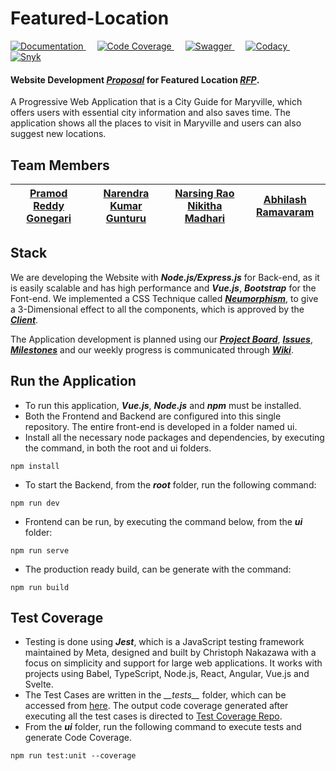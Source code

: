 # Featured-Location
<p>
     <a target="_blank" rel="noopener noreferrer" href="https://pramod096.github.io/vuese-featuredlocation-doc/">
    <img alt="Documentation" src="https://img.shields.io/badge/Documentation-%2341B883.svg?style=flat&logo=Vue.js&logoColor=white"/>
        </a>
  &emsp;
    <a target="_blank" rel="noopener noreferrer" href="https://github.com/pramod096/jest-testcoverage-featuredlocation">
    <img alt="Code Coverage" src="https://img.shields.io/badge/Code Coverage%20-%23E34F26.svg?logo=jest&logoColor=white">
      </a>
   &emsp;
      <a target="_blank" rel="noopener noreferrer" href="https://github.com/pramod096/swagger-featuredlocation-doc">
    <img alt="Swagger" src="https://img.shields.io/badge/Swagger-%234DB33D.svg?style=flat&logo=swagger&logoColor=white"/>
        </a>
     &emsp;
      <a target="_blank" rel="noopener noreferrer" href="https://www.codacy.com/gh/pramod096/Featured-Location/dashboard?utm_source=github.com&amp;utm_medium=referral&amp;utm_content=pramod096/Featured-Location&amp;utm_campaign=Badge_Grade">
    <img alt="Codacy" src="https://img.shields.io/badge/Code Quality-%33880ff.svg?style=flat&logo=codacy&logoColor=white"/>
        </a>
   &emsp;
        <a target="_blank" rel="noopener noreferrer" href="https://snyk.io/test/github/pramod096/Featured-Location">
    <img alt="Snyk" src="https://img.shields.io/badge/Vulnerabilities%20-%2314354C.svg?style=flat&logo=snyk&logoColor=white"/>
          </a>
</p>

#### Website Development [***Proposal***](https://github.com/pramod096/Proposal-4B/blob/main/Proposal.md) for Featured Location [***RFP***](https://github.com/KeerthiMuli/featured-locations/blob/main/RFP.md).

A Progressive Web Application that is a City Guide for Maryville, which offers users with essential city information and also saves time. The application shows all the places to visit in Maryville and users can also suggest new locations.

## Team Members
|[Pramod Reddy Gonegari](https://github.com/pramod096) | [Narendra Kumar Gunturu](https://github.com/Narendra-kumar-Gunturu) |  [Narsing Rao Nikitha Madhari](https://github.com/NikithaMN-05) |  [Abhilash Ramavaram](https://github.com/AbhiRam0099) |
|:------:|:------:|:------:|:------:|

## Stack

We are developing the Website with ***Node.js/Express.js*** for Back-end, as it is easily scalable and has high performance and ***Vue.js***, ***Bootstrap*** for the Font-end. We implemented a CSS Technique called [***Neumorphism***](https://css-tricks.com/neumorphism-and-css/), to give a 3-Dimensional effect to all the components, which is approved by the [***Client***](https://github.com/pramod096/Proposal-4B/commit/ad34802d0f9544a9bd55aec62cfd398b300fa3a9).

The Application development is planned using our [***Project Board***](https://github.com/pramod096/Featured-Location/projects/1), [***Issues***](https://github.com/pramod096/Featured-Location/issues), [***Milestones***](https://github.com/pramod096/Featured-Location/milestones) and our weekly progress is communicated through [***Wiki***](https://github.com/pramod096/Featured-Location/wiki).


## Run the Application
- To run this application, ***Vue.js***, ***Node.js*** and ***npm*** must be installed.
- Both the Frontend and Backend are configured into this single repository. The entire front-end is developed in a folder named ui.
- Install all the necessary node packages and dependencies, by executing the command, in both the root and ui folders.
```
npm install
```
- To start the Backend, from the ***root*** folder, run the following command:
```
npm run dev
```

- Frontend can be run, by executing the command below, from the ***ui*** folder:
```
npm run serve
```

- The production ready build, can be generate with the command:
```
npm run build
```

## Test Coverage
- Testing is done using ***Jest***, which is a JavaScript testing framework maintained by Meta, designed and built by Christoph Nakazawa with a focus on simplicity and support for large web applications. It works with projects using Babel, TypeScript, Node.js, React, Angular, Vue.js and Svelte.
- The Test Cases are written in the *&#95;&#95;tests&#95;&#95;* folder, which can be accessed from [here](https://github.com/pramod096/Featured-Location/tree/main/ui/__tests__). The output code coverage generated after executing all the test cases is directed to [Test Coverage Repo](https://github.com/pramod096/jest-testcoverage-featuredlocation).
- From the ***ui*** folder, run the following command to execute tests and generate Code Coverage.

```
npm run test:unit --coverage
```

